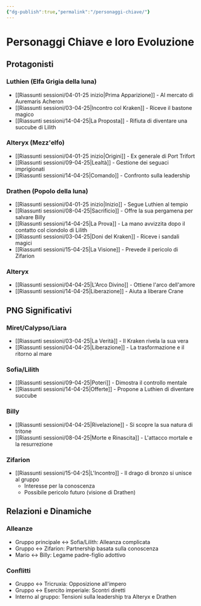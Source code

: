 ```yaml
---
{"dg-publish":true,"permalink":"/personaggi-chiave/"}
---
```


# Personaggi Chiave e loro Evoluzione

## Protagonisti

### Luthien (Elfa Grigia della luna)
- [[Riassunti sessioni/04-01-25 inizio\|Prima Apparizione]] - Al mercato di Auremaris Acheron
- [[Riassunti sessioni/03-04-25\|Incontro col Kraken]] - Riceve il bastone magico
- [[Riassunti sessioni/14-04-25\|La Proposta]] - Rifiuta di diventare una succube di Lilith

### Alteryx (Mezz'elfo)
- [[Riassunti sessioni/04-01-25 inizio\|Origini]] - Ex generale di Port Trifort
- [[Riassunti sessioni/09-04-25\|Lealtà]] - Gestione dei seguaci imprigionati
- [[Riassunti sessioni/14-04-25\|Comando]] - Confronto sulla leadership

### Drathen (Popolo della luna)
- [[Riassunti sessioni/04-01-25 inizio\|Inizio]] - Segue Luthien al tempio
- [[Riassunti sessioni/08-04-25\|Sacrificio]] - Offre la sua pergamena per salvare Billy
- [[Riassunti sessioni/14-04-25\|La Prova]] - La mano avvizzita dopo il contatto col ciondolo di Lilith
- [[Riassunti sessioni/03-04-25\|Doni del Kraken]] - Riceve i sandali magici
- [[Riassunti sessioni/15-04-25\|La Visione]] - Prevede il pericolo di Zifarion


### Alteryx
- [[Riassunti sessioni/04-04-25\|L'Arco Divino]] - Ottiene l'arco dell'amore
- [[Riassunti sessioni/14-04-25\|Liberazione]] - Aiuta a liberare Crane
## PNG Significativi

### Miret/Calypso/Liara
- [[Riassunti sessioni/03-04-25\|La Verità]] - Il Kraken rivela la sua vera 
- [[Riassunti sessioni/04-04-25\|Liberazione]] - La trasformazione e il ritorno al mare

### Sofia/Lilith
- [[Riassunti sessioni/09-04-25\|Poteri]] - Dimostra il controllo mentale
- [[Riassunti sessioni/14-04-25\|Offerte]] - Propone a Luthien di diventare succube

### Billy
- [[Riassunti sessioni/04-04-25\|Rivelazione]] - Si scopre la sua natura di tritone
- [[Riassunti sessioni/08-04-25\|Morte e Rinascita]] - L'attacco mortale e la resurrezione

### Zifarion
- [[Riassunti sessioni/15-04-25\|L'Incontro]] - Il drago di bronzo si unisce al gruppo
  - Interesse per la conoscenza
  - Possibile pericolo futuro (visione di Drathen)

## Relazioni e Dinamiche

### Alleanze
- Gruppo principale ↔ Sofia/Lilith: Alleanza complicata
- Gruppo ↔ Zifarion: Partnership basata sulla conoscenza
- Mario ↔ Billy: Legame padre-figlio adottivo

### Conflitti
- Gruppo ↔ Tricruxia: Opposizione all'impero
- Gruppo ↔ Esercito imperiale: Scontri diretti
- Interno al gruppo: Tensioni sulla leadership tra Alteryx e Drathen